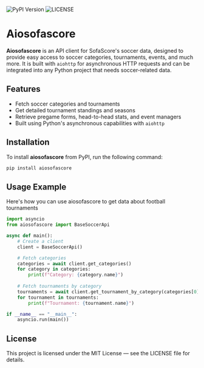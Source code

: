 ![PyPI Version](https://img.shields.io/pypi/v/aiosofascore)
![LICENSE](https://img.shields.io/badge/License-MIT-blue.svg)

# Aiosofascore

**Aiosofascore** is an API client for SofaScore's soccer data, designed to provide easy access to soccer categories, tournaments, events, and much more. It is built with `aiohttp` for asynchronous HTTP requests and can be integrated into any Python project that needs soccer-related data.

## Features

- Fetch soccer categories and tournaments
- Get detailed tournament standings and seasons
- Retrieve pregame forms, head-to-head stats, and event managers
- Built using Python's asynchronous capabilities with `aiohttp`

## Installation

To install **aiosofascore** from PyPI, run the following command:

```bash
pip install aiosofascore

```
## Usage Example

Here's how you can use aiosofascore to get data about football tournaments

```python
import asyncio
from aiosofascore import BaseSoccerApi

async def main():
    # Create a client
    client = BaseSoccerApi()

    # Fetch categories
    categories = await client.get_categories()
    for category in categories:
        print(f"Category: {category.name}")
    
    # Fetch tournaments by category
    tournaments = await client.get_tournament_by_category(categories[0])
    for tournament in tournaments:
        print(f"Tournament: {tournament.name}")

if __name__ == "__main__":
    asyncio.run(main())
```

## License
This project is licensed under the MIT License — see the LICENSE file for details.
